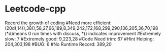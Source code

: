 # Leetcode-cpp
Record the growth of coding
#Need more efficient: (20d),14(),38(),58,27,66,189,8,349,242,172,168,299,290,136,205,36,70,198
(*d)means 0 run times with discuss, *() indicates improvement
#Extremely slow: 7
#Extremely good: 9,223,28
#Code Need trim: 67
#Hint Helping: 204,303,198
#BUG: 6
#No Runtime Record: 389,20
